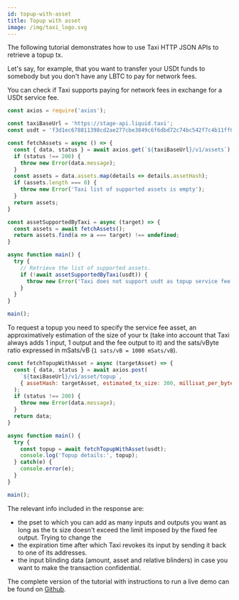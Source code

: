 ```yaml
---
id: topup-with-asset
title: Topup with asset
image: /img/taxi_logo.svg
---
```


The following tutorial demonstrates how to use Taxi HTTP JSON APIs to retrieve a topup tx.

Let's say, for example, that you want to transfer your USDt funds to somebody but you don't have any LBTC to pay for network fees.

You can check if Taxi supports paying for network fees in exchange for a USDt service fee.

```js
const axios = require('axios');

const taxiBaseUrl = 'https://stage-api.liquid.taxi';
const usdt = 'f3d1ec678811398cd2ae277cbe3849c6f6dbd72c74bc542f7c4b11ff0e820958';

const fetchAssets = async () => {
  const { data, status } = await axios.get(`${taxiBaseUrl}/v1/assets`);
  if (status !== 200) {
    throw new Error(data.message);
  }
  const assets = data.assets.map(details => details.assetHash);
  if (assets.length === 0) {
    throw new Error('Taxi list of supported assets is empty');
  }
  return assets;
}

const assetSupportedByTaxi = async (target) => {
  const assets = await fetchAssets();
  return assets.find(a => a === target) !== undefined;
}

async function main() {
  try {
    // Retrieve the list of supported assets.
    if (!await assetSupportedByTaxi(usdt)) {
      throw new Error('Taxi does not support usdt as topup service fee');
    }
  }
}

main();
```

To request a topup you need to specify the service fee asset, an approximatively estimation of the size of your tx (take into account that Taxi always adds 1 input, 1 output and the fee output to it) and the sats/vByte ratio expressed in mSats/vB (`1 sats/vB = 1000 mSats/vB`).  

```js
const fetchTopupWithAsset = async (targetAsset) => {
  const { data, status } = await axios.post(
    `${taxiBaseUrl}/v1/asset/topup`,
    { assetHash: targetAsset, estimated_tx_size: 300, millisat_per_byte: 100 }
  );
  if (status !== 200) {
    throw new Error(data.message);
  }
  return data;
}

async function main() {
  try {
    const topup = await fetchTopupWithAsset(usdt);
    console.log('Topup details:', topup);
  } catch(e) {
    console.error(e);
  }
}

main();
```

The relevant info included in the response are:
* the pset to which you can add as many inputs and outputs you want as long as the tx size doesn't exceed the limit imposed by the fixed fee output. Trying to change the 
* the expiration time after which Taxi revokes its input by sending it back to one of its addresses.
* the input blinding data (amount, asset and relative blinders) in case you want to make the transaction confidential.


The complete version of the tutorial with instructions to run a live demo can be found on [Github](https://github.com/vulpemventures/taxi-tutorial).